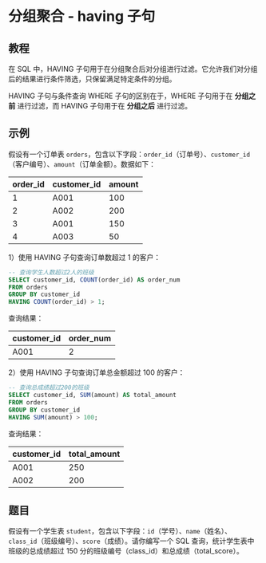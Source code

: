 # 分组聚合 - having 子句

## 教程
在 SQL 中，HAVING 子句用于在分组聚合后对分组进行过滤。它允许我们对分组后的结果进行条件筛选，只保留满足特定条件的分组。

HAVING 子句与条件查询 WHERE 子句的区别在于，WHERE 子句用于在 **分组之前** 进行过滤，而 HAVING 子句用于在 **分组之后** 进行过滤。



## 示例
假设有一个订单表 `orders`，包含以下字段：`order_id`（订单号）、`customer_id`（客户编号）、`amount`（订单金额）。数据如下：

| order_id | customer_id | amount |
|---------|-------------|--------|
| 1       | A001        | 100    |
| 2       | A002        | 200    |
| 3       | A001        | 150    |
| 4       | A003        | 50     |



1）使用 HAVING 子句查询订单数超过 1 的客户：

```sql
-- 查询学生人数超过2人的班级
SELECT customer_id, COUNT(order_id) AS order_num
FROM orders
GROUP BY customer_id
HAVING COUNT(order_id) > 1;
```

查询结果：

| customer_id | order_num |
| ----------- | --------- |
| A001        | 2         |



2）使用 HAVING 子句查询订单总金额超过 100 的客户：

```sql
-- 查询总成绩超过200的班级
SELECT customer_id, SUM(amount) AS total_amount
FROM orders
GROUP BY customer_id
HAVING SUM(amount) > 100;
```

查询结果：

| customer_id | total_amount |
| ----------- | ------------ |
| A001        | 250          |
| A002        | 200          |



## 题目

假设有一个学生表 `student`，包含以下字段：`id`（学号）、`name`（姓名）、`class_id`（班级编号）、`score`（成绩）。请你编写一个 SQL 查询，统计学生表中班级的总成绩超过 150 分的班级编号（class_id）和总成绩（total_score）。
